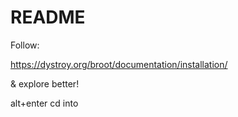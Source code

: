# README

Follow: 

https://dystroy.org/broot/documentation/installation/

& explore better!

alt+enter cd into
